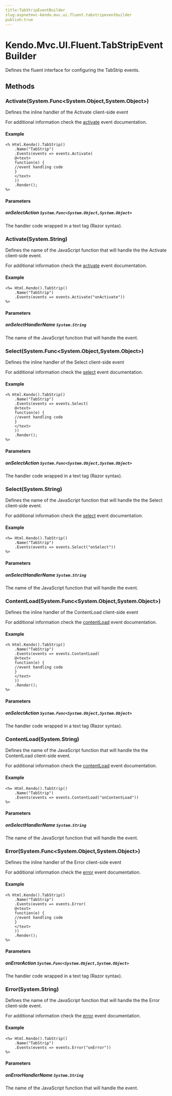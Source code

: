 ```yaml
---
title:TabStripEventBuilder
slug:aspnetmvc-kendo.mvc.ui.fluent.tabstripeventbuilder
publish:true
---
```


# Kendo.Mvc.UI.Fluent.TabStripEventBuilder
Defines the fluent interface for configuring the TabStrip events.



## Methods

### Activate(System.Func\<System.Object,System.Object>)
Defines the inline handler of the Activate client-side event

For additional information check the [activate](/api/web/tabstrip#events-activate) event documentation.


#### Example

    <% Html.Kendo().TabStrip()
        .Name("TabStrip")
        .Events(events => events.Activate(
        @<text>
        function(e) {
        //event handling code
        }
        </text>
        ))
        .Render();
    %>
        


#### Parameters

##### onSelectAction `System.Func<System.Object,System.Object>`
The handler code wrapped in a text tag (Razor syntax).




### Activate(System.String)
Defines the name of the JavaScript function that will handle the the Activate client-side event.

For additional information check the [activate](/api/web/tabstrip#events-activate) event documentation.


#### Example

    <%= Html.Kendo().TabStrip()
        .Name("TabStrip")
        .Events(events => events.Activate("onActivate"))
    %>
        


#### Parameters

##### onSelectHandlerName `System.String`
The name of the JavaScript function that will handle the event.




### Select(System.Func\<System.Object,System.Object>)
Defines the inline handler of the Select client-side event

For additional information check the [select](/api/web/tabstrip#events-select) event documentation.


#### Example

    <% Html.Kendo().TabStrip()
        .Name("TabStrip")
        .Events(events => events.Select(
        @<text>
        function(e) {
        //event handling code
        }
        </text>
        ))
        .Render();
    %>
        


#### Parameters

##### onSelectAction `System.Func<System.Object,System.Object>`
The handler code wrapped in a text tag (Razor syntax).




### Select(System.String)
Defines the name of the JavaScript function that will handle the the Select client-side event.

For additional information check the [select](/api/web/tabstrip#events-select) event documentation.


#### Example

    <%= Html.Kendo().TabStrip()
        .Name("TabStrip")
        .Events(events => events.Select("onSelect"))
    %>
        


#### Parameters

##### onSelectHandlerName `System.String`
The name of the JavaScript function that will handle the event.




### ContentLoad(System.Func\<System.Object,System.Object>)
Defines the inline handler of the ContentLoad client-side event

For additional information check the [contentLoad](/api/web/tabstrip#events-contentLoad) event documentation.


#### Example

    <% Html.Kendo().TabStrip()
        .Name("TabStrip")
        .Events(events => events.ContentLoad(
        @<text>
        function(e) {
        //event handling code
        }
        </text>
        ))
        .Render();
    %>
        


#### Parameters

##### onSelectAction `System.Func<System.Object,System.Object>`
The handler code wrapped in a text tag (Razor syntax).




### ContentLoad(System.String)
Defines the name of the JavaScript function that will handle the the ContentLoad client-side event.

For additional information check the [contentLoad](/api/web/tabstrip#events-contentLoad) event documentation.


#### Example

    <%= Html.Kendo().TabStrip()
        .Name("TabStrip")
        .Events(events => events.ContentLoad("onContentLoad"))
    %>
        


#### Parameters

##### onSelectHandlerName `System.String`
The name of the JavaScript function that will handle the event.




### Error(System.Func\<System.Object,System.Object>)
Defines the inline handler of the Error client-side event

For additional information check the [error](/api/web/tabstrip#events-error) event documentation.


#### Example

    <% Html.Kendo().TabStrip()
        .Name("TabStrip")
        .Events(events => events.Error(
        @<text>
        function(e) {
        //event handling code
        }
        </text>
        ))
        .Render();
    %>
        


#### Parameters

##### onErrorAction `System.Func<System.Object,System.Object>`
The handler code wrapped in a text tag (Razor syntax).




### Error(System.String)
Defines the name of the JavaScript function that will handle the the Error client-side event.

For additional information check the [error](/api/web/tabstrip#events-error) event documentation.


#### Example

    <%= Html.Kendo().TabStrip()
        .Name("TabStrip")
        .Events(events => events.Error("onError"))
    %>
        


#### Parameters

##### onErrorHandlerName `System.String`
The name of the JavaScript function that will handle the event.





